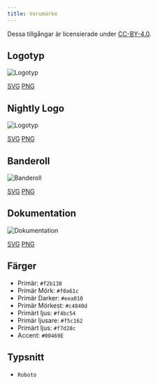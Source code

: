 ```yaml
---
title: Varumärke
---
```


Dessa tillgångar är licensierade under [CC-BY-4.0](https://github.com/LinwoodDev/Butterfly/blob/develop/BRANDING_LICENSE).

## Logotyp

![Logotyp](/img/logo.svg)

[SVG](/img/logo.svg) [PNG](/img/logo.png)

## Nightly Logo

![Logotyp](/img/nightly.svg)

[SVG](/img/nightly.svg) [PNG](/img/nightly.png)

## Banderoll

![Banderoll](/img/banner.svg)

[SVG](/img/banner.svg) [PNG](/img/banner.png)

## Dokumentation

![Dokumentation](/img/docs.svg)

[SVG](/img/docs.svg) [PNG](/img/docs.png)

## Färger

* Primär: `#f2b138`
* Primär Mörk: `#f0a61c`
* Primär Darker: `#eea010`
* Primär Mörkest: `#c4840d`
* Primärt ljus: `#f4bc54`
* Primär ljusare: `#f5c162`
* Primärt ljus: `#f7d28c`
* Accent: `#00469E`

## Typsnitt

* `Roboto`
